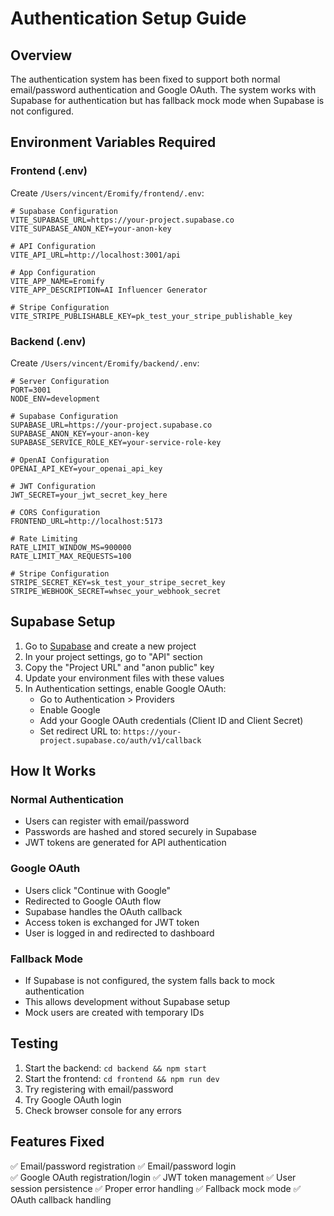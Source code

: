 # Authentication Setup Guide

## Overview
The authentication system has been fixed to support both normal email/password authentication and Google OAuth. The system works with Supabase for authentication but has fallback mock mode when Supabase is not configured.

## Environment Variables Required

### Frontend (.env)
Create `/Users/vincent/Eromify/frontend/.env`:
```env
# Supabase Configuration
VITE_SUPABASE_URL=https://your-project.supabase.co
VITE_SUPABASE_ANON_KEY=your-anon-key

# API Configuration
VITE_API_URL=http://localhost:3001/api

# App Configuration
VITE_APP_NAME=Eromify
VITE_APP_DESCRIPTION=AI Influencer Generator

# Stripe Configuration
VITE_STRIPE_PUBLISHABLE_KEY=pk_test_your_stripe_publishable_key
```

### Backend (.env)
Create `/Users/vincent/Eromify/backend/.env`:
```env
# Server Configuration
PORT=3001
NODE_ENV=development

# Supabase Configuration
SUPABASE_URL=https://your-project.supabase.co
SUPABASE_ANON_KEY=your-anon-key
SUPABASE_SERVICE_ROLE_KEY=your-service-role-key

# OpenAI Configuration
OPENAI_API_KEY=your_openai_api_key

# JWT Configuration
JWT_SECRET=your_jwt_secret_key_here

# CORS Configuration
FRONTEND_URL=http://localhost:5173

# Rate Limiting
RATE_LIMIT_WINDOW_MS=900000
RATE_LIMIT_MAX_REQUESTS=100

# Stripe Configuration
STRIPE_SECRET_KEY=sk_test_your_stripe_secret_key
STRIPE_WEBHOOK_SECRET=whsec_your_webhook_secret
```

## Supabase Setup

1. Go to [Supabase](https://supabase.com) and create a new project
2. In your project settings, go to "API" section
3. Copy the "Project URL" and "anon public" key
4. Update your environment files with these values
5. In Authentication settings, enable Google OAuth:
   - Go to Authentication > Providers
   - Enable Google
   - Add your Google OAuth credentials (Client ID and Client Secret)
   - Set redirect URL to: `https://your-project.supabase.co/auth/v1/callback`

## How It Works

### Normal Authentication
- Users can register with email/password
- Passwords are hashed and stored securely in Supabase
- JWT tokens are generated for API authentication

### Google OAuth
- Users click "Continue with Google"
- Redirected to Google OAuth flow
- Supabase handles the OAuth callback
- Access token is exchanged for JWT token
- User is logged in and redirected to dashboard

### Fallback Mode
- If Supabase is not configured, the system falls back to mock authentication
- This allows development without Supabase setup
- Mock users are created with temporary IDs

## Testing

1. Start the backend: `cd backend && npm start`
2. Start the frontend: `cd frontend && npm run dev`
3. Try registering with email/password
4. Try Google OAuth login
5. Check browser console for any errors

## Features Fixed

✅ Email/password registration
✅ Email/password login  
✅ Google OAuth registration/login
✅ JWT token management
✅ User session persistence
✅ Proper error handling
✅ Fallback mock mode
✅ OAuth callback handling
